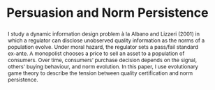---
title: Persuasion and Norm Persistence
summary: How does quality certification affect norm evolution? Under which conditions does it increase consumer welfare? 
date: ''
tags:
- Information Design

# Optional external URL for project (replaces project detail page).
external_link: ""
  
links:
  - url_pdf: ''
  - url_code: ''
  - url_dataset: ''
  - url_poster: 'uploads/RES_Poster_2024__CEPR_.pdf'
  - url_project: ''
  - url_slides: ''
  - url_source: ''
  - url_video: ''
  

# Slides (optional).
#   Associate this project with Markdown slides.
#   Simply enter your slide deck's filename without extension.
#   E.g. `slides = "example-slides"` references `content/slides/example-slides.md`.
#   Otherwise, set `slides = ""`.
# slides: example


abstract: I study a dynamic information design problem à la Albano and Lizzeri (2001) in which a regulator can disclose unobserved quality information as the norms of a population evolve. Under moral hazard, the regulator sets a pass/fail standard ex-ante. A monopolist chooses a price to sell an asset to a population of consumers. Over time, consumers’ purchase decision depends on the signal, others' buying behaviour, and norm evolution. In this paper, I use evolutionary game theory to describe the tension between quality certification and norm persistence.
---